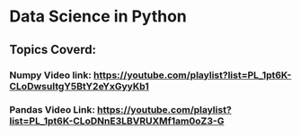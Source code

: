 # Data Science in Python
## Topics Coverd:

### Numpy  Video link: https://youtube.com/playlist?list=PL_1pt6K-CLoDwsultgY5BtY2eYxGyyKb1
### Pandas Video Link: https://youtube.com/playlist?list=PL_1pt6K-CLoDNnE3LBVRUXMf1am0oZ3-G